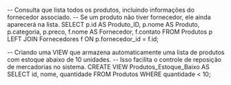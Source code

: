-- Consulta que lista todos os produtos, incluindo informações do fornecedor associado.
-- Se um produto não tiver fornecedor, ele ainda aparecerá na lista.
SELECT 
    p.id AS Produto_ID,
    p.nome AS Produto,
    p.categoria,
    p.preco,
    f.nome AS Fornecedor,
    f.contato
FROM Produtos p
LEFT JOIN Fornecedores f ON p.fornecedor_id = f.id;

-- Criando uma VIEW que armazena automaticamente uma lista de produtos com estoque abaixo de 10 unidades.
-- Isso facilita o controle de reposição de mercadorias no sistema.
CREATE VIEW Produtos_Estoque_Baixo AS
SELECT id, nome, quantidade
FROM Produtos
WHERE quantidade < 10;
